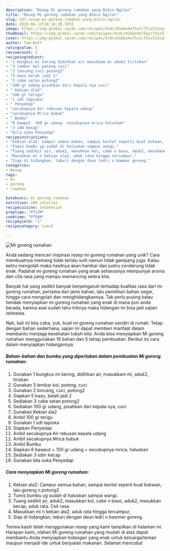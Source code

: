 ```yaml
---
description: "Resep Mi goreng rumahan yang Bikin Ngiler"
title: "Resep Mi goreng rumahan yang Bikin Ngiler"
slug: 547-resep-mi-goreng-rumahan-yang-bikin-ngiler
date: 2020-06-12T10:18:28.707Z
image: https://img-global.cpcdn.com/recipes/4cdcc01bbe4e75a1/751x532cq70/mi-goreng-rumahan-foto-resep-utama.jpg
thumbnail: https://img-global.cpcdn.com/recipes/4cdcc01bbe4e75a1/751x532cq70/mi-goreng-rumahan-foto-resep-utama.jpg
cover: https://img-global.cpcdn.com/recipes/4cdcc01bbe4e75a1/751x532cq70/mi-goreng-rumahan-foto-resep-utama.jpg
author: Tom Huff
ratingvalue: 5
reviewcount: 3
recipeingredient:
- "1 bungkus mi kering didihkan air masukkam mi aduk2 tiriskan"
- "3 lembar kol potong cuci"
- "2 loncang cuci potong2"
- "5 baso belah jadi 2"
- "3 cabe setan potong2"
- "100 gr udang pisahkan dari kepala nya cuci"
- " Kekian ala2"
- "100 gr terigu"
- "1 sdt tapioka"
- " Penyedap"
- "secukupnya Air rebusan kepala udang"
- "secukupnya Mrica bubuk"
- " Bumbu"
- "6 bawput  100 gr udang  secukupnya mrica haluskan"
- "3 sdm kecap"
- "bila suka Penyedap"
recipeinstructions:
- "Kekian ala2: Campur semua bahan, sampai kental seperti buat bskwan, lalu goreng n potong2."
- "Tumis bumbu yg sudah di haluskan sampai wangi."
- "Tuang sedikit air, aduk2, masukkan kol, cabe n baso, aduk2, masukkan kecap, aduk rata. Cek rasa."
- "Masukkan mi n kekian ala2, aduk rata hingga tercampur,"
- "Siap di hidangkan, taburi dengan daun ledri n bawmer goreng."
categories:
- Resep
tags:
- mi
- goreng
- rumahan

katakunci: mi goreng rumahan 
nutrition: 289 calories
recipecuisine: Indonesian
preptime: "PT17M"
cooktime: "PT56M"
recipeyield: "1"
recipecategory: Lunch

---
```



![Mi goreng rumahan](https://img-global.cpcdn.com/recipes/4cdcc01bbe4e75a1/751x532cq70/mi-goreng-rumahan-foto-resep-utama.jpg)

Anda sedang mencari inspirasi resep mi goreng rumahan yang unik? Cara membuatnya memang tidak terlalu sulit namun tidak gampang juga. Kalau keliru mengolah maka hasilnya akan hambar dan justru cenderung tidak enak. Padahal mi goreng rumahan yang enak seharusnya mempunyai aroma dan cita rasa yang mampu memancing selera kita.

Banyak hal yang sedikit banyak berpengaruh terhadap kualitas rasa dari mi goreng rumahan, pertama dari jenis bahan, lalu pemilihan bahan segar, hingga cara mengolah dan menghidangkannya. Tak perlu pusing kalau hendak menyiapkan mi goreng rumahan yang enak di mana pun anda berada, karena asal sudah tahu triknya maka hidangan ini bisa jadi sajian istimewa.




Nah, kali ini kita coba, yuk, buat mi goreng rumahan sendiri di rumah. Tetap dengan bahan sederhana, sajian ini dapat memberi manfaat dalam membantu menjaga kesehatan tubuh kita. Anda bisa menyiapkan Mi goreng rumahan menggunakan 16 bahan dan 5 tahap pembuatan. Berikut ini cara dalam menyiapkan hidangannya.

<!--inarticleads1-->

##### Bahan-bahan dan bumbu yang diperlukan dalam pembuatan Mi goreng rumahan:

1. Gunakan 1 bungkus mi kering, didihkan air, masukkam mi, aduk2, tiriskan
1. Gunakan 3 lembar kol, potong, cuci
1. Gunakan 2 loncang, cuci, potong2
1. Siapkan 5 baso, belah jadi 2
1. Sediakan 3 cabe setan potong2
1. Sediakan 100 gr udang, pisahkan dari kepala nya, cuci
1. Gunakan  Kekian ala2
1. Ambil 100 gr terigu
1. Gunakan 1 sdt tapioka
1. Siapkan  Penyedap
1. Ambil secukupnya Air rebusan kepala udang
1. Ambil secukupnya Mrica bubuk
1. Ambil  Bumbu
1. Siapkan 6 bawput + 100 gr udang + secukupnya mrica, haluskan
1. Sediakan 3 sdm kecap
1. Gunakan bila suka Penyedap




<!--inarticleads2-->

##### Cara menyiapkan Mi goreng rumahan:

1. Kekian ala2: Campur semua bahan, sampai kental seperti buat bskwan, lalu goreng n potong2.
1. Tumis bumbu yg sudah di haluskan sampai wangi.
1. Tuang sedikit air, aduk2, masukkan kol, cabe n baso, aduk2, masukkan kecap, aduk rata. Cek rasa.
1. Masukkan mi n kekian ala2, aduk rata hingga tercampur,
1. Siap di hidangkan, taburi dengan daun ledri n bawmer goreng.




Terima kasih telah menggunakan resep yang kami tampilkan di halaman ini. Harapan kami, olahan Mi goreng rumahan yang mudah di atas dapat membantu Anda menyiapkan hidangan yang enak untuk keluarga/teman maupun menjadi ide untuk berjualan makanan. Selamat mencoba!
